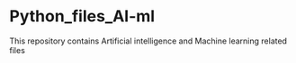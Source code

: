 # Python_files_AI-ml
This repository contains Artificial intelligence and Machine learning related files
